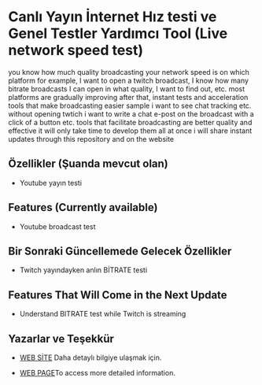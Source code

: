 # Canlı Yayın İnternet Hız testi ve Genel Testler Yardımcı Tool (Live network speed test)

you know how much quality broadcasting your network speed is on which platform
for example, I want to open a twitch broadcast, I know how many bitrate broadcasts I can open in what quality, I want to find out, etc. most platforms are gradually improving
after that, instant tests and acceleration tools that make broadcasting easier sample i want to see chat tracking etc. without opening twtich i want to write a chat e-post on the broadcast with a click of a button etc. tools that facilitate broadcasting are better quality and effective it will only take time to develop them all at once i will share instant updates through this repository and on the website




## Özellikler (Şuanda mevcut olan)

- Youtube yayın testi

## Features (Currently available)

- Youtube broadcast test



## Bir Sonraki Güncellemede Gelecek Özellikler

- Twitch yayındayken anlın BİTRATE testi

## Features That Will Come in the Next Update

- Understand BITRATE test while Twitch is streaming

## Yazarlar ve Teşekkür

- [WEB SİTE](https://erenrip.github.io/livenettest/) Daha detaylı bilgiye ulaşmak için.

- [WEB PAGE](https://erenrip.github.io/livenettest/)To access more detailed information.
